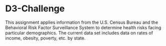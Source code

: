 # D3-Challenge
This assignment applies information from the U.S. Census Bureau and the Behavioral Risk Factor Surveillance System to determine health risks facing particular demographics. The current data set includes data on rates of income, obesity, poverty, etc. by state.
